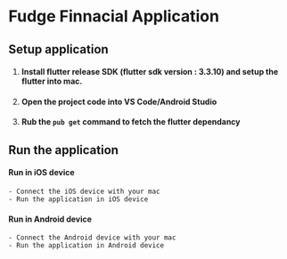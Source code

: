 # Fudge Finnacial Application

## Setup application

 1. #### Install flutter release SDK (flutter sdk version : 3.3.10) and setup the flutter into mac.
 2. #### Open the project code into VS Code/Android Studio
 3. #### Rub the `pub get` command to fetch the flutter dependancy

## Run the application
 
 #### Run in iOS device
    - Connect the iOS device with your mac
    - Run the application in iOS device

#### Run in Android device
    - Connect the Android device with your mac
    - Run the application in Android device
